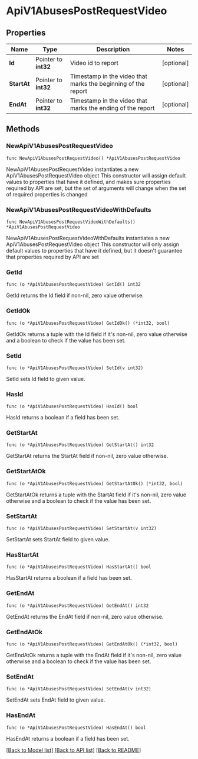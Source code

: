 # ApiV1AbusesPostRequestVideo

## Properties

Name | Type | Description | Notes
------------ | ------------- | ------------- | -------------
**Id** | Pointer to **int32** | Video id to report | [optional] 
**StartAt** | Pointer to **int32** | Timestamp in the video that marks the beginning of the report | [optional] 
**EndAt** | Pointer to **int32** | Timestamp in the video that marks the ending of the report | [optional] 

## Methods

### NewApiV1AbusesPostRequestVideo

`func NewApiV1AbusesPostRequestVideo() *ApiV1AbusesPostRequestVideo`

NewApiV1AbusesPostRequestVideo instantiates a new ApiV1AbusesPostRequestVideo object
This constructor will assign default values to properties that have it defined,
and makes sure properties required by API are set, but the set of arguments
will change when the set of required properties is changed

### NewApiV1AbusesPostRequestVideoWithDefaults

`func NewApiV1AbusesPostRequestVideoWithDefaults() *ApiV1AbusesPostRequestVideo`

NewApiV1AbusesPostRequestVideoWithDefaults instantiates a new ApiV1AbusesPostRequestVideo object
This constructor will only assign default values to properties that have it defined,
but it doesn't guarantee that properties required by API are set

### GetId

`func (o *ApiV1AbusesPostRequestVideo) GetId() int32`

GetId returns the Id field if non-nil, zero value otherwise.

### GetIdOk

`func (o *ApiV1AbusesPostRequestVideo) GetIdOk() (*int32, bool)`

GetIdOk returns a tuple with the Id field if it's non-nil, zero value otherwise
and a boolean to check if the value has been set.

### SetId

`func (o *ApiV1AbusesPostRequestVideo) SetId(v int32)`

SetId sets Id field to given value.

### HasId

`func (o *ApiV1AbusesPostRequestVideo) HasId() bool`

HasId returns a boolean if a field has been set.

### GetStartAt

`func (o *ApiV1AbusesPostRequestVideo) GetStartAt() int32`

GetStartAt returns the StartAt field if non-nil, zero value otherwise.

### GetStartAtOk

`func (o *ApiV1AbusesPostRequestVideo) GetStartAtOk() (*int32, bool)`

GetStartAtOk returns a tuple with the StartAt field if it's non-nil, zero value otherwise
and a boolean to check if the value has been set.

### SetStartAt

`func (o *ApiV1AbusesPostRequestVideo) SetStartAt(v int32)`

SetStartAt sets StartAt field to given value.

### HasStartAt

`func (o *ApiV1AbusesPostRequestVideo) HasStartAt() bool`

HasStartAt returns a boolean if a field has been set.

### GetEndAt

`func (o *ApiV1AbusesPostRequestVideo) GetEndAt() int32`

GetEndAt returns the EndAt field if non-nil, zero value otherwise.

### GetEndAtOk

`func (o *ApiV1AbusesPostRequestVideo) GetEndAtOk() (*int32, bool)`

GetEndAtOk returns a tuple with the EndAt field if it's non-nil, zero value otherwise
and a boolean to check if the value has been set.

### SetEndAt

`func (o *ApiV1AbusesPostRequestVideo) SetEndAt(v int32)`

SetEndAt sets EndAt field to given value.

### HasEndAt

`func (o *ApiV1AbusesPostRequestVideo) HasEndAt() bool`

HasEndAt returns a boolean if a field has been set.


[[Back to Model list]](../README.md#documentation-for-models) [[Back to API list]](../README.md#documentation-for-api-endpoints) [[Back to README]](../README.md)


